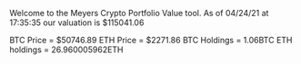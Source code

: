 Welcome to the Meyers Crypto Portfolio Value tool. 
As of 04/24/21 at 17:35:35 our valuation is $115041.06 

BTC Price = $50746.89
 ETH Price = $2271.86
BTC Holdings = 1.06BTC
 ETH holdings = 26.960005962ETH 
